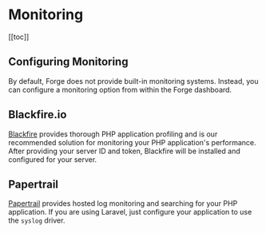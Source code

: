 # Monitoring

[[toc]]

## Configuring Monitoring

By default, Forge does not provide built-in monitoring systems. Instead, you can configure a monitoring option from within the Forge dashboard.

## Blackfire.io

[Blackfire](https://blackfire.io/) provides thorough PHP application profiling and is our recommended solution for monitoring your PHP application's performance. After providing your server ID and token, Blackfire will be installed and configured for your server.

## Papertrail

[Papertrail](https://papertrailapp.com/) provides hosted log monitoring and searching for your PHP application. If you are using Laravel, just configure your application to use the `syslog` driver.